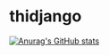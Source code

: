 # thidjango
[![Anurag's GitHub stats](https://github-readme-stats.vercel.app/api?username=thisdjango)](https://github.com/anuraghazra/github-readme-stats)
